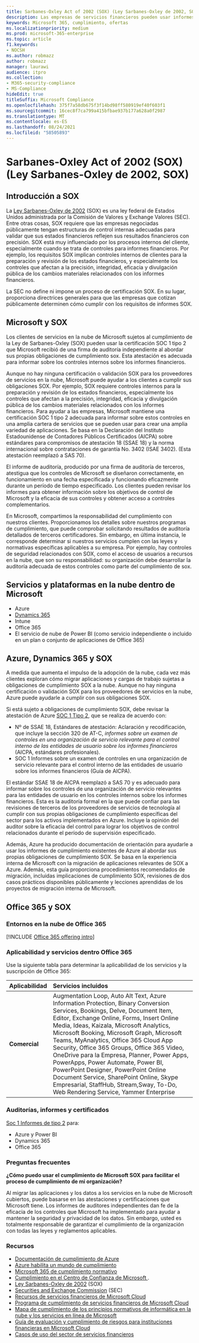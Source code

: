 ```yaml
---
title: Sarbanes-Oxley Act of 2002 (SOX) (Ley Sarbanes-Oxley de 2002, SOX)
description: Las empresas de servicios financieros pueden usar informes de cumplimiento de Microsoft para abordar su cumplimiento con la Sarbanes-Oxley de cumplimiento.
keywords: Microsoft 365, cumplimiento, ofertas
ms.localizationpriority: medium
ms.prod: microsoft-365-enterprise
ms.topic: article
f1.keywords:
- NOCSH
ms.author: robmazz
author: robmazz
manager: laurawi
audience: itpro
ms.collection:
- M365-security-compliance
- MS-Compliance
hideEdit: true
titleSuffix: Microsoft Compliance
ms.openlocfilehash: 375f7a58db675f3f14bd98ff580919ef40f603f1
ms.sourcegitcommit: 16cec8f7ca799a415bfbae937b177a628a0f2987
ms.translationtype: MT
ms.contentlocale: es-ES
ms.lasthandoff: 08/24/2021
ms.locfileid: "58505893"
---
```

# <a name="sarbanes-oxley-act-of-2002-sox"></a>Sarbanes-Oxley Act of 2002 (SOX) (Ley Sarbanes-Oxley de 2002, SOX)

## <a name="sox-overview"></a>Introducción a SOX

La [Ley Sarbanes-Oxley de 2002](https://www.congress.gov/bill/107th-congress/house-bill/3763) (SOX) es una ley federal de Estados Unidos administrada por la Comisión de Valores [y](https://www.sec.gov/) Exchange Valores (SEC). Entre otras cosas, SOX requiere que las empresas negociadas públicamente tengan estructuras de control internas adecuadas para validar que sus estados financieros reflejen sus resultados financieros con precisión. SOX está muy influenciado por los procesos internos del cliente, especialmente cuando se trata de controles para informes financieros. Por ejemplo, los requisitos SOX implican controles internos de clientes para la preparación y revisión de los estados financieros, y especialmente los controles que afectan a la precisión, integridad, eficacia y divulgación pública de los cambios materiales relacionados con los informes financieros.

La SEC no define ni impone un proceso de certificación SOX. En su lugar, proporciona directrices generales para que las empresas que cotizan públicamente determinen cómo cumplir con los requisitos de informes SOX.

## <a name="microsoft-and-sox"></a>Microsoft y SOX

Los clientes de servicios en la nube de Microsoft sujetos al cumplimiento de la Ley de Sarbanes-Oxley (SOX) pueden usar la certificación SOC 1 tipo 2 que Microsoft recibió de una firma de auditoría independiente al abordar sus propias obligaciones de cumplimiento sox. Esta atestación es adecuada para informar sobre los controles internos sobre los informes financieros.

Aunque no hay ninguna certificación o validación SOX para los proveedores de servicios en la nube, Microsoft puede ayudar a los clientes a cumplir sus obligaciones SOX. Por ejemplo, SOX requiere controles internos para la preparación y revisión de los estados financieros, especialmente los controles que afectan a la precisión, integridad, eficacia y divulgación pública de los cambios materiales relacionados con los informes financieros. Para ayudar a las empresas, Microsoft mantiene una certificación SOC 1 tipo 2 adecuada para informar sobre estos controles en una amplia cartera de servicios que se pueden usar para crear una amplia variedad de aplicaciones. Se basa en la Declaración del Instituto Estadounidense de Contadores Públicos Certificados (AICPA) sobre estándares para compromisos de atestación 18 (SSAE 18) y la norma internacional sobre contrataciones de garantía No. 3402 (ISAE 3402). (Esta atestación reemplazó a SAS 70).

El informe de auditoría, producido por una firma de auditoría de terceros, atestigua que los controles de Microsoft se diseñaron correctamente, en funcionamiento en una fecha especificada y funcionando eficazmente durante un período de tiempo especificado. Los clientes pueden revisar los informes para obtener información sobre los objetivos de control de Microsoft y la eficacia de sus controles y obtener acceso a controles complementarios.

En Microsoft, compartimos la responsabilidad del cumplimiento con nuestros clientes. Proporcionamos los detalles sobre nuestros programas de cumplimiento, que puede comprobar solicitando resultados de auditoría detallados de terceros certificadores. Sin embargo, en última instancia, le corresponde determinar si nuestros servicios cumplen con las leyes y normativas específicas aplicables a su empresa. Por ejemplo, hay controles de seguridad relacionados con SOX, como el acceso de usuarios a recursos en la nube, que son su responsabilidad: su organización debe desarrollar la auditoría adecuada de estos controles como parte del cumplimiento de sox.

## <a name="microsoft-in-scope-cloud-platforms--services"></a>Servicios y plataformas en la nube dentro de Microsoft

- Azure
- [Dynamics 365](https://aka.ms/d365-compliance-list)
- Intune
- Office 365
- El servicio de nube de Power BI (como servicio independiente o incluido en un plan o conjunto de aplicaciones de Office 365)

## <a name="azure-dynamics-365-and-sox"></a>Azure, Dynamics 365 y SOX

A medida que aumenta el impulso de la adopción de la nube, cada vez más clientes exploran cómo migrar aplicaciones y cargas de trabajo sujetas a obligaciones de cumplimiento SOX a la nube. Aunque no hay ninguna certificación o validación SOX para los proveedores de servicios en la nube, Azure puede ayudarle a cumplir con sus obligaciones SOX.

Si está sujeto a obligaciones de cumplimiento SOX, debe revisar la atestación de Azure [SOC 1 Tipo 2](./offering-soc-1.md), que se realiza de acuerdo con:

- Nº de SSAE 18, Estándares de atestación: Aclaración y recodificación, que incluye la sección 320 de AT-C, *informes sobre un examen de controles en una organización de servicio relevante para el control interno de las entidades de usuario sobre los informes financieros* (AICPA, estándares profesionales).
- SOC 1 Informes sobre un examen de controles en una organización de servicio relevante para el control interno de las entidades de usuario sobre los informes financieros (Guía de AICPA).

El estándar SSAE 18 de AICPA reemplazó a SAS 70 y es adecuado para informar sobre los controles de una organización de servicio relevantes para las entidades de usuario en los controles internos sobre los informes financieros. Esta es la auditoría formal en la que puede confiar para las revisiones de terceros de los proveedores de servicios de tecnología al cumplir con sus propias obligaciones de cumplimiento específicas del sector para los activos implementados en Azure. Incluye la opinión del auditor sobre la eficacia del control para lograr los objetivos de control relacionados durante el período de supervisión especificado.

Además, Azure ha [](https://azure.microsoft.com/resources/microsoft-azure-guidance-for-sarbanes-oxley-sox/) producido documentación de orientación para ayudarle a usar los informes de cumplimiento existentes de Azure al abordar sus propias obligaciones de cumplimiento SOX. Se basa en la experiencia interna de Microsoft con la migración de aplicaciones relevantes de SOX a Azure. Además, esta guía proporciona procedimientos recomendados de migración, incluidas implicaciones de cumplimiento SOX, revisiones de dos casos prácticos disponibles públicamente y lecciones aprendidas de los proyectos de migración interna de Microsoft.

## <a name="office-365-and-sox"></a>Office 365 y SOX

### <a name="office-365-cloud-environments"></a>Entornos en la nube de Office 365

[!INCLUDE [Office 365 offering intro](../includes/o365-offering-introduction.md)]

### <a name="office-365-applicability-and-in-scope-services"></a>Aplicabilidad y servicios dentro Office 365

Use la siguiente tabla para determinar la aplicabilidad de los servicios y la suscripción de Office 365:

| **Aplicabilidad** | **Servicios incluidos** |
|:------------------|:----------------------|
| **Comercial** | Augmentation Loop, Auto Alt Text, Azure Information Protection, Binary Conversion Services, Bookings, Delve, Document Item, Editor, Exchange Online, Forms, Insert Online Media, Ideas, Kaizala, Microsoft Analytics, Microsoft Booking, Microsoft Graph, Microsoft Teams, MyAnalytics, Office 365 Cloud App Security, Office 365 Groups, Office 365 Video, OneDrive para la Empresa, Planner, Power Apps, PowerApps, Power Automate, Power BI, PowerPoint Designer, PowerPoint Online Document Service, SharePoint Online, Skype Empresarial, StaffHub, Stream,Sway, To-Do, Web Rendering Service, Yammer Enterprise  |

### <a name="audits-reports-and-certificates"></a>Auditorías, informes y certificados

[Soc 1 Informes de tipo 2](offering-SOC.md) para:

- Azure y Power BI
- Dynamics 365
- Office 365

### <a name="frequently-asked-questions"></a>Preguntas frecuentes

**¿Cómo puedo usar el cumplimiento de Microsoft SOX para facilitar el proceso de cumplimiento de mi organización?**

Al migrar las aplicaciones y los datos a los servicios en la nube de Microsoft cubiertos, puede basarse en las atestaciones y certificaciones que Microsoft tiene. Los informes de auditores independientes dan fe de la eficacia de los controles que Microsoft ha implementado para ayudar a mantener la seguridad y privacidad de los datos. Sin embargo, usted es totalmente responsable de garantizar el cumplimiento de la organización con todas las leyes y reglamentos aplicables.

### <a name="resources"></a>Recursos

- [Documentación de cumplimiento de Azure](/azure/compliance/)
- [Azure habilita un mundo de cumplimiento](https://azure.microsoft.com/resources/azure-enables-a-world-of-compliance/)
- [Microsoft 365 de cumplimiento normativo](/compliance/regulatory/offering-home)
- [Cumplimiento en el Centro de Confianza de Microsoft ](https://www.microsoft.com/trust-center/compliance/compliance-overview).
- [Ley Sarbanes-Oxley de 2002](https://www.congress.gov/bill/107th-congress/house-bill/3763) (SOX)
- [Securities and Exchange Commission](https://www.sec.gov/) (SEC)
- [Recursos de servicios financieros de Microsoft Cloud](https://servicetrust.microsoft.com/viewpage/financialservicesoverview)
- [Programa de cumplimiento de servicios financieros de Microsoft Cloud](https://aka.ms/FSCP-Print)
- [Mapa de cumplimiento de los principios normativos de informática en la nube y los servicios en línea de Microsoft](https://servicetrust.microsoft.com/ViewPage/TrustDocuments?command=Download&downloadType=Document&downloadId=5b483567-00b0-4d86-96ae-ee887dadb61c&docTab=6d000410-c9e9-11e7-9a91-892aae8839ad_Compliance_Guides)
- [Guía de evaluación y cumplimiento de riesgos para instituciones financieras en Microsoft Cloud](https://azure.microsoft.com/resources/risk-assessment-and-compliance-guide-for-financial-institutions-in-the-microsoft-cloud-/)
- [Casos de uso del sector de servicios financieros](/azure/industry/financial/)
